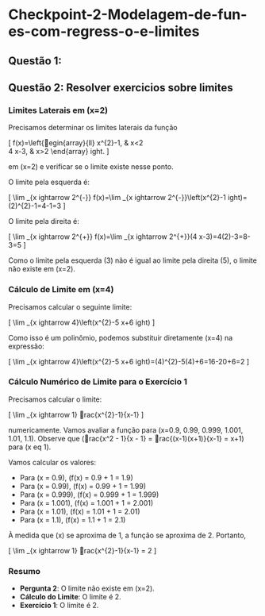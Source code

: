 # Checkpoint-2-Modelagem-de-fun-es-com-regress-o-e-limites

## Questão 1:

## Questão 2: Resolver exercicios sobre limites

### Limites Laterais em \(x=2\)

Precisamos determinar os limites laterais da função

\[
f(x)=\left\{egin{array}{ll}
x^{2}-1, & x<2 \
4 x-3, & x>2
\end{array}
ight.
\]

em \(x=2\) e verificar se o limite existe nesse ponto.

O limite pela esquerda é:

\[
\lim _{x 
ightarrow 2^{-}} f(x)=\lim _{x 
ightarrow 2^{-}}\left(x^{2}-1
ight)=(2)^{2}-1=4-1=3
\]

O limite pela direita é:

\[
\lim _{x 
ightarrow 2^{+}} f(x)=\lim _{x 
ightarrow 2^{+}}(4 x-3)=4(2)-3=8-3=5
\]

Como o limite pela esquerda (3) não é igual ao limite pela direita (5), o limite não existe em \(x=2\).

### Cálculo de Limite em \(x=4\)

Precisamos calcular o seguinte limite:

\[
\lim _{x 
ightarrow 4}\left(x^{2}-5 x+6
ight)
\]

Como isso é um polinômio, podemos substituir diretamente \(x=4\) na expressão:

\[
\lim _{x 
ightarrow 4}\left(x^{2}-5 x+6
ight)=(4)^{2}-5(4)+6=16-20+6=2
\]

### Cálculo Numérico de Limite para o Exercício 1

Precisamos calcular o limite:

\[
\lim _{x 
ightarrow 1} rac{x^{2}-1}{x-1}
\]

numericamente. Vamos avaliar a função para \(x=0.9, 0.99, 0.999, 1.001, 1.01, 1.1\).
Observe que \(rac{x^2 - 1}{x - 1} = rac{(x-1)(x+1)}{x-1} = x+1\) para \(x 
eq 1\).

Vamos calcular os valores:
- Para \(x = 0.9\), \(f(x) = 0.9 + 1 = 1.9\)
- Para \(x = 0.99\), \(f(x) = 0.99 + 1 = 1.99\)
- Para \(x = 0.999\), \(f(x) = 0.999 + 1 = 1.999\)
- Para \(x = 1.001\), \(f(x) = 1.001 + 1 = 2.001\)
- Para \(x = 1.01\), \(f(x) = 1.01 + 1 = 2.01\)
- Para \(x = 1.1\), \(f(x) = 1.1 + 1 = 2.1\)

À medida que \(x\) se aproxima de 1, a função se aproxima de 2. Portanto,

\[
\lim _{x 
ightarrow 1} rac{x^{2}-1}{x-1} = 2
\]

### Resumo

- **Pergunta 2**: O limite não existe em \(x=2\).
- **Cálculo do Limite**: O limite é 2.
- **Exercício 1**: O limite é 2.
